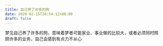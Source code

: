 ```yaml
---
title: 自己养了许多的狗
date: 2020-02-15T20:54:12+08:00
draft: false
---
```


梦见自己养了许多的狗，意味着梦者可能家业、事业做的比较大，或者必须同时照顾许多的业务，自己会感到有点力不从心